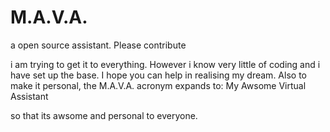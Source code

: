 # M.A.V.A.
a open source assistant. Please contribute

i am trying to get it to everything. However i know very little of coding and i have set up the base. I hope you can help in realising my dream.
Also to make it personal, the M.A.V.A. acronym expands to:
My
Awsome
Virtual
Assistant

so that its awsome and personal to everyone.
